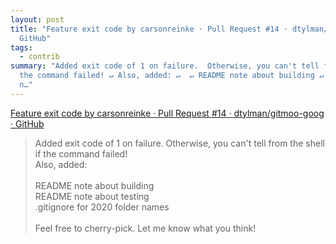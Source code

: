 ```yaml
---
layout: post
title: "Feature exit code by carsonreinke · Pull Request #14 · dtylman/gitmoo-goog ·
  GitHub"
tags:
  - contrib
summary: "Added exit code of 1 on failure.  Otherwise, you can't tell from the shell if
  the command failed! ↵ Also, added: ↵  ↵ README note about building ↵ README
  n…"
---
```


[Feature exit code by carsonreinke · Pull Request #14 · dtylman/gitmoo-goog · GitHub](https://github.com/dtylman/gitmoo-goog/pull/14)

<blockquote><p>
Added exit code of 1 on failure.  Otherwise, you can't tell from the shell if the command failed!<br>Also, added:<br><br>README note about building<br>README note about testing<br>.gitignore for 2020 folder names<br><br>Feel free to cherry-pick.  Let me know what you think!
</p></blockquote>
